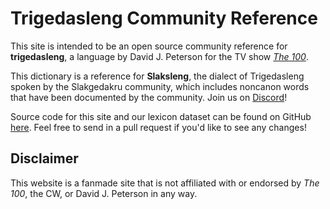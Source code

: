 <!-- BEGIN ARISE ------------------------------
Title:: "Trigedasleng Reference"

Author:: ""
Description:: ""
Language:: "en"
Thumbnail:: "logo.png"
Published Date:: "2023-04-01"
Modified Date:: "2023-04-01"

content_header:: "false"
rss_hide:: "true"
---- END ARISE \\ DO NOT MODIFY THIS LINE ---->

# Trigedasleng Community Reference

This site is intended to be an open source community reference for **trigedasleng**, a language by David J. Peterson for the TV show *[The 100](https://www.imdb.com/title/tt2661044/)*.

This dictionary is a reference for **Slaksleng**, the dialect of Trigedasleng spoken by the Slakgedakru community, which includes noncanon words that have been documented by the community. Join us on [Discord](https://discord.gg/MFnCpEB)!

Source code for this site and our lexicon dataset can be found on GitHub [here](https://github.com/slakgedakru). Feel free to send in a pull request if you'd like to see any changes!

## Disclaimer

This website is a fanmade site that is not affiliated with or endorsed by *The 100*, the CW, or David J. Peterson in any way. 
